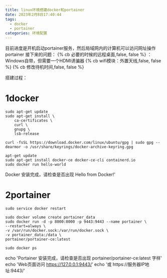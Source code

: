 ```yaml
---
title: linux环境搭建docker和portainer
date: 2023年2月8日17:40:44
tags: 
  - docker
  - portainer
categories: 环境配置
---
```

目前进度是开机启动portainer服务，然后局域网内的计算机可以访问网址操作portainer
接下来的问题：
{% cb 必要的时候的远程桌面,false, false %}  ：Windows自带，但需要一个HDMI诱骗器
{% cb wifi模块：外置天线,false, false %}
{% cb 修改待机时间,false, false %}

<!-- more -->

搭建过程：

# 1docker

```
sudo apt-get update
sudo apt-get install \
    ca-certificates \
    curl \
    gnupg \
    lsb-release

curl -fsSL https://download.docker.com/linux/ubuntu/gpg | sudo gpg --dearmor -o /usr/share/keyrings/docker-archive-keyring.gpg

apt-get update
sudo apt-get install docker-ce docker-ce-cli containerd.io
sudo docker run hello-world
```
Docker 安装完成，请检查是否出现 Hello from Docker!'

# 2portainer
```
sudo service docker restart

sudo docker volume create portainer_data
sudo docker run -d -p 8000:8000 -p 9443:9443 --name portainer \
--restart=always \
-v /var/run/docker.sock:/var/run/docker.sock \
-v portainer_data:/data \
portainer/portainer-ce:latest

sudo docker ps
```
echo 'Portainer 安装完成，请检查是否出现 portainer/portainer-ce:latest 字样'
echo 'Web页面访问 https://127.0.0.1:9443/'
echo '或 https://服务器IP地址:9443/'